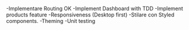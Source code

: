 -Implementare Routing OK
-Implement Dashboard with TDD
-Implement products feature
-Responsiveness (Desktop first)
-Stilare con Styled components.
-Theming
-Unit testing
